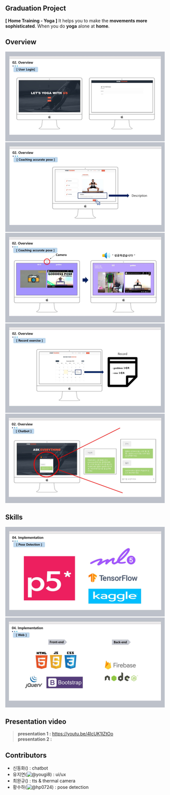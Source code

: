 
## Graduation Project

**[ Home Training - Yoga ]**
It helps you to make the **movements more sophisticated**. When you do **yoga** alone at **home**.

## Overview

![overview1](https://github.com/yougi8/graduation-project/blob/main/images/overview1.JPG)  
![overview2](https://github.com/yougi8/graduation-project/blob/main/images/overview2.JPG)  
![overview3](https://github.com/yougi8/graduation-project/blob/main/images/overeview3.JPG)  
![overview4](https://github.com/yougi8/graduation-project/blob/main/images/overview4.JPG)  
![overview5](https://github.com/yougi8/graduation-project/blob/main/images/overview5.JPG)

## Skills
![skill1](https://github.com/yougi8/graduation-project/blob/main/images/skill1.JPG)
![skill2](https://github.com/yougi8/graduation-project/blob/main/images/skill2.JPG)



## Presentation video



> **presentation 1 :**  https://youtu.be/4IcUK1IZtOo  
>  **presentation 2 :**  

## Contributors

* 신동화() : chatbot
* 유지연(![@yougi8](https://github.com/yougi8)) : ui/ux
* 최완규() : tts & thermal camera
* 황수하(![@hp0724](https://github.com/hp0724)) : pose detection
